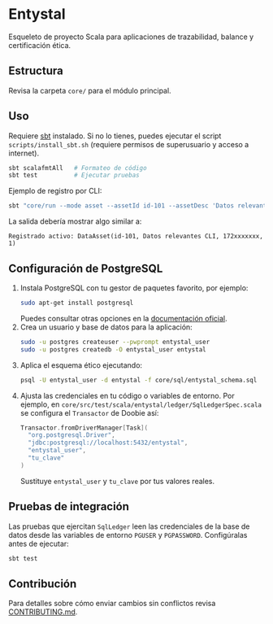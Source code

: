# Entystal

Esqueleto de proyecto Scala para aplicaciones de trazabilidad, balance y certificación ética.

## Estructura

Revisa la carpeta `core/` para el módulo principal.

## Uso

Requiere [sbt](https://www.scala-sbt.org/) instalado. Si no lo tienes,
puedes ejecutar el script `scripts/install_sbt.sh` (requiere permisos de
superusuario y acceso a internet).

```bash
sbt scalafmtAll   # Formateo de código
sbt test          # Ejecutar pruebas
```

Ejemplo de registro por CLI:

```bash
sbt "core/run --mode asset --assetId id-101 --assetDesc 'Datos relevantes CLI'"
```

La salida debería mostrar algo similar a:

```
Registrado activo: DataAsset(id-101, Datos relevantes CLI, 172xxxxxxx, 1)
```

## Configuración de PostgreSQL

1. Instala PostgreSQL con tu gestor de paquetes favorito, por ejemplo:
   ```bash
   sudo apt-get install postgresql
   ```
   Puedes consultar otras opciones en la [documentación oficial](https://www.postgresql.org/download/).
2. Crea un usuario y base de datos para la aplicación:
   ```bash
   sudo -u postgres createuser --pwprompt entystal_user
   sudo -u postgres createdb -O entystal_user entystal
   ```
3. Aplica el esquema ético ejecutando:
   ```bash
   psql -U entystal_user -d entystal -f core/sql/entystal_schema.sql
   ```
4. Ajusta las credenciales en tu código o variables de entorno. Por ejemplo,
   en `core/src/test/scala/entystal/ledger/SqlLedgerSpec.scala` se configura el
   `Transactor` de Doobie así:
   ```scala
   Transactor.fromDriverManager[Task](
     "org.postgresql.Driver",
     "jdbc:postgresql://localhost:5432/entystal",
     "entystal_user",
     "tu_clave"
   )
   ```
   Sustituye `entystal_user` y `tu_clave` por tus valores reales.

## Pruebas de integración

Las pruebas que ejercitan `SqlLedger` leen las credenciales de la base de datos
desde las variables de entorno `PGUSER` y `PGPASSWORD`. Configúralas antes de
ejecutar:

```bash
sbt test
```

## Contribución

Para detalles sobre cómo enviar cambios sin conflictos revisa [CONTRIBUTING.md](CONTRIBUTING.md).